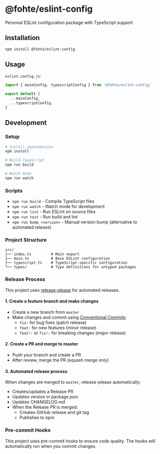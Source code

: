 # @fohte/eslint-config

Personal ESLint configuration package with TypeScript support.

## Installation

```bash
npm install @fohte/eslint-config
```

## Usage

`eslint.config.js`:

```javascript
import { mainConfig, typescriptConfig } from '@fohte/eslint-config'

export default [
  ...mainConfig,
  ...typescriptConfig,
]
```

## Development

### Setup

```bash
# Install dependencies
npm install

# Build TypeScript
npm run build

# Watch mode
npm run watch
```

### Scripts

- `npm run build` - Compile TypeScript files
- `npm run watch` - Watch mode for development
- `npm run lint` - Run ESLint on source files
- `npm run test` - Run build and lint
- `npm run bump <version>` - Manual version bump (alternative to automated release)

### Project Structure

```
src/
├── index.ts         # Main export
├── main.ts          # Base ESLint configuration
├── typescript.ts    # TypeScript-specific configuration
└── types/           # Type definitions for untyped packages
```

### Release Process

This project uses [release-please](https://github.com/googleapis/release-please) for automated releases.

#### 1. Create a feature branch and make changes

- Create a new branch from `master`
- Make changes and commit using [Conventional Commits](https://www.conventionalcommits.org/):
  - `fix:` for bug fixes (patch release)
  - `feat:` for new features (minor release)
  - `feat!:` or `fix!:` for breaking changes (major release)

#### 2. Create a PR and merge to master

- Push your branch and create a PR
- After review, merge the PR (squash merge only)

#### 3. Automated release process

When changes are merged to `master`, release-please automatically:
- Creates/updates a Release PR
- Updates version in package.json
- Updates CHANGELOG.md
- When the Release PR is merged:
  - Creates GitHub release and git tag
  - Publishes to npm

### Pre-commit Hooks

This project uses pre-commit hooks to ensure code quality. The hooks will automatically run when you commit changes.
